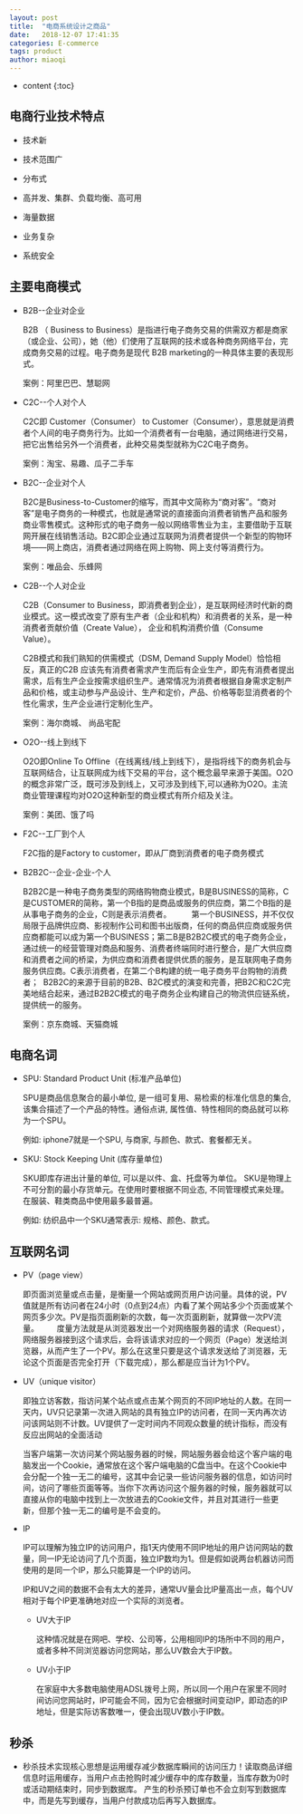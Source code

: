 ```yaml
---
layout: post
title:  "电商系统设计之商品"
date:   2018-12-07 17:41:35
categories: E-commerce
tags: product
author: miaoqi
---
```


* content
{:toc}

## 电商行业技术特点

* 技术新

* 技术范围广

* 分布式

* 高并发、集群、负载均衡、高可用

* 海量数据

* 业务复杂

* 系统安全


## 主要电商模式

* B2B--企业对企业

    B2B （ Business to Business）是指进行电子商务交易的供需双方都是商家（或企业、公司），她（他）们使用了互联网的技术或各种商务网络平台，完成商务交易的过程。电子商务是现代 B2B marketing的一种具体主要的表现形式。

    案例：阿里巴巴、慧聪网

* C2C--个人对个人

    C2C即 Customer（Consumer） to Customer（Consumer），意思就是消费者个人间的电子商务行为。比如一个消费者有一台电脑，通过网络进行交易，把它出售给另外一个消费者，此种交易类型就称为C2C电子商务。

    案例：淘宝、易趣、瓜子二手车

* B2C--企业对个人

    B2C是Business-to-Customer的缩写，而其中文简称为“商对客”。“商对客”是电子商务的一种模式，也就是通常说的直接面向消费者销售产品和服务商业零售模式。这种形式的电子商务一般以网络零售业为主，主要借助于互联网开展在线销售活动。B2C即企业通过互联网为消费者提供一个新型的购物环境——网上商店，消费者通过网络在网上购物、网上支付等消费行为。

    案例：唯品会、乐蜂网

* C2B--个人对企业

    C2B（Consumer to Business，即消费者到企业），是互联网经济时代新的商业模式。这一模式改变了原有生产者（企业和机构）和消费者的关系，是一种消费者贡献价值（Create Value）， 企业和机构消费价值（Consume Value）。

    C2B模式和我们熟知的供需模式（DSM, Demand Supply Model）恰恰相反，真正的C2B 应该先有消费者需求产生而后有企业生产，即先有消费者提出需求，后有生产企业按需求组织生产。通常情况为消费者根据自身需求定制产品和价格，或主动参与产品设计、生产和定价，产品、价格等彰显消费者的个性化需求，生产企业进行定制化生产。

    案例：海尔商城、 尚品宅配

* O2O--线上到线下

    O2O即Online To Offline（在线离线/线上到线下），是指将线下的商务机会与互联网结合，让互联网成为线下交易的平台，这个概念最早来源于美国。O2O的概念非常广泛，既可涉及到线上，又可涉及到线下,可以通称为O2O。主流商业管理课程均对O2O这种新型的商业模式有所介绍及关注。

    案例：美团、饿了吗

* F2C--工厂到个人

    F2C指的是Factory to customer，即从厂商到消费者的电子商务模式

* B2B2C--企业-企业-个人

    B2B2C是一种电子商务类型的网络购物商业模式，B是BUSINESS的简称，C是CUSTOMER的简称，第一个B指的是商品或服务的供应商，第二个B指的是从事电子商务的企业，C则是表示消费者。 　　
    第一个BUSINESS，并不仅仅局限于品牌供应商、影视制作公司和图书出版商，任何的商品供应商或服务供应商都能可以成为第一个BUSINESS；第二B是B2B2C模式的电子商务企业，通过统一的经营管理对商品和服务、消费者终端同时进行整合，是广大供应商和消费者之间的桥梁，为供应商和消费者提供优质的服务，是互联网电子商务服务供应商。C表示消费者，在第二个B构建的统一电子商务平台购物的消费者； 
    B2B2C的来源于目前的B2B、B2C模式的演变和完善，把B2C和C2C完美地结合起来，通过B2B2C模式的电子商务企业构建自己的物流供应链系统，提供统一的服务。

    案例：京东商城、天猫商城

## 电商名词

* SPU: Standard Product Unit (标准产品单位)

    SPU是商品信息聚合的最小单位, 是一组可复用、易检索的标准化信息的集合, 该集合描述了一个产品的特性。通俗点讲, 属性值、特性相同的商品就可以称为一个SPU。

    例如: iphone7就是一个SPU, 与商家, 与颜色、款式、套餐都无关。

* SKU: Stock Keeping Unit (库存量单位)

    SKU即库存进出计量的单位, 可以是以件、盒、托盘等为单位。 SKU是物理上不可分割的最小存货单元。在使用时要根据不同业态, 不同管理模式来处理。在服装、鞋类商品中使用最多最普遍。

    例如: 纺织品中一个SKU通常表示: 规格、颜色、款式。


## 互联网名词

* PV（page view）

    即页面浏览量或点击量，是衡量一个网站或网页用户访问量。具体的说，PV值就是所有访问者在24小时（0点到24点）内看了某个网站多少个页面或某个网页多少次。PV是指页面刷新的次数，每一次页面刷新，就算做一次PV流量。
    　　度量方法就是从浏览器发出一个对网络服务器的请求（Request），网络服务器接到这个请求后，会将该请求对应的一个网页（Page）发送给浏览器，从而产生了一个PV。那么在这里只要是这个请求发送给了浏览器，无论这个页面是否完全打开（下载完成），那么都是应当计为1个PV。

* UV（unique visitor）

    即独立访客数，指访问某个站点或点击某个网页的不同IP地址的人数。在同一天内，UV只记录第一次进入网站的具有独立IP的访问者，在同一天内再次访问该网站则不计数。UV提供了一定时间内不同观众数量的统计指标，而没有反应出网站的全面活动

    当客户端第一次访问某个网站服务器的时候，网站服务器会给这个客户端的电脑发出一个Cookie，通常放在这个客户端电脑的C盘当中。在这个Cookie中会分配一个独一无二的编号，这其中会记录一些访问服务器的信息，如访问时间，访问了哪些页面等等。当你下次再访问这个服务器的时候，服务器就可以直接从你的电脑中找到上一次放进去的Cookie文件，并且对其进行一些更新，但那个独一无二的编号是不会变的。

* IP

    IP可以理解为独立IP的访问用户，指1天内使用不同IP地址的用户访问网站的数量，同一IP无论访问了几个页面，独立IP数均为1。但是假如说两台机器访问而使用的是同一个IP，那么只能算是一个IP的访问。

    IP和UV之间的数据不会有太大的差异，通常UV量会比IP量高出一点，每个UV相对于每个IP更准确地对应一个实际的浏览者。

    * UV大于IP

        这种情况就是在网吧、学校、公司等，公用相同IP的场所中不同的用户，或者多种不同浏览器访问您网站，那么UV数会大于IP数。

    * UV小于IP

        在家庭中大多数电脑使用ADSL拨号上网，所以同一个用户在家里不同时间访问您网站时，IP可能会不同，因为它会根据时间变动IP，即动态的IP地址，但是实际访客数唯一，便会出现UV数小于IP数。

## 秒杀

* 秒杀技术实现核心思想是运用缓存减少数据库瞬间的访问压力！读取商品详细信息时运用缓存，当用户点击抢购时减少缓存中的库存数量，当库存数为0时或活动期结束时，同步到数据库。 产生的秒杀预订单也不会立刻写到数据库中，而是先写到缓存，当用户付款成功后再写入数据库。

    
  
    
  
    
